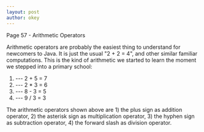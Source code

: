 ```yaml
---
layout: post
author: okey
---
```

Page 57 - Arithmetic Operators

Arithmetic operators are probably the easiest thing to understand for newcomers to Java.
It is just the usual "2 + 2 = 4", and other similar familiar computations. This is the 
kind of arithmetic we started to learn the moment we stepped into a primary school:

1. --- 2 + 5 = 7
2. --- 2 * 3 = 6
3. --- 8 - 3 = 5
4. --- 9 / 3 = 3

The arithmetic operators shown above are 1) the plus sign as addition operator, 2)
the asterisk sign as multiplication operator, 3) the hyphen sign as subtraction operator, 
4) the forward slash as division operator.

